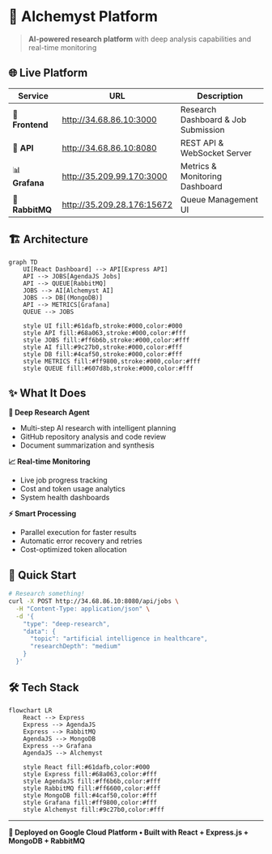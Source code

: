 # 🧪 Alchemyst Platform

> **AI-powered research platform** with deep analysis capabilities and real-time monitoring

## 🌐 Live Platform

| Service | URL | Description |
|---------|-----|-------------|
| 🎨 **Frontend** | http://34.68.86.10:3000 | Research Dashboard & Job Submission |
| 🚀 **API** | http://34.68.86.10:8080 | REST API & WebSocket Server |
| 📊 **Grafana** | http://35.209.99.170:3000 | Metrics & Monitoring Dashboard |
| 🐰 **RabbitMQ** | http://35.209.28.176:15672 | Queue Management UI |

## 🏗️ Architecture

```mermaid
graph TD
    UI[React Dashboard] --> API[Express API]
    API --> JOBS[AgendaJS Jobs]
    API --> QUEUE[RabbitMQ]
    JOBS --> AI[Alchemyst AI]
    JOBS --> DB[(MongoDB)]
    API --> METRICS[Grafana]
    QUEUE --> JOBS
    
    style UI fill:#61dafb,stroke:#000,color:#000
    style API fill:#68a063,stroke:#000,color:#fff
    style JOBS fill:#ff6b6b,stroke:#000,color:#fff
    style AI fill:#9c27b0,stroke:#000,color:#fff
    style DB fill:#4caf50,stroke:#000,color:#fff
    style METRICS fill:#ff9800,stroke:#000,color:#fff
    style QUEUE fill:#607d8b,stroke:#000,color:#fff
```

## ✨ What It Does

**🔬 Deep Research Agent**
- Multi-step AI research with intelligent planning
- GitHub repository analysis and code review
- Document summarization and synthesis

**📈 Real-time Monitoring**
- Live job progress tracking
- Cost and token usage analytics
- System health dashboards

**⚡ Smart Processing**
- Parallel execution for faster results
- Automatic error recovery and retries
- Cost-optimized token allocation

## 🚀 Quick Start

```bash
# Research something!
curl -X POST http://34.68.86.10:8080/api/jobs \
  -H "Content-Type: application/json" \
  -d '{
    "type": "deep-research",
    "data": {
      "topic": "artificial intelligence in healthcare",
      "researchDepth": "medium"
    }
  }'
```

## 🛠️ Tech Stack

```mermaid
flowchart LR
    React --> Express
    Express --> AgendaJS
    Express --> RabbitMQ
    AgendaJS --> MongoDB
    Express --> Grafana
    AgendaJS --> Alchemyst
    
    style React fill:#61dafb,color:#000
    style Express fill:#68a063,color:#fff
    style AgendaJS fill:#ff6b6b,color:#fff
    style RabbitMQ fill:#ff6600,color:#fff
    style MongoDB fill:#4caf50,color:#fff
    style Grafana fill:#ff9800,color:#fff
    style Alchemyst fill:#9c27b0,color:#fff
```

---

**🌟 Deployed on Google Cloud Platform • Built with React + Express.js + MongoDB + RabbitMQ**
